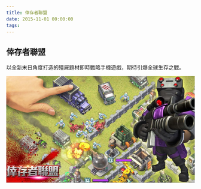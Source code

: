 ```yaml
---
title: 倖存者聯盟
date: 2015-11-01 00:00:00
tags:
---
```


## 倖存者聯盟
以全新末日角度打造的殭屍題材即時戰略手機遊戲，期待引爆全球生存之戰。

![倖存者聯盟](../images/survivor.jpg)

